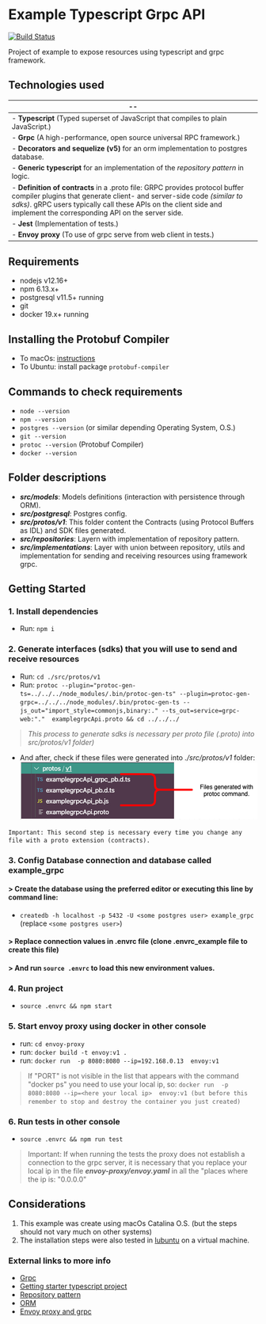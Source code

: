 # Example Typescript Grpc API

[![Build Status](https://travis-ci.org/stivenson/example-typescript-grpc-api.svg?branch=master)](https://travis-ci.org/stivenson/example-typescript-grpc-api)

Project of example to expose resources using typescript and grpc framework.

## Technologies used
| -- |
|-----------|
| - **Typescript** (Typed superset of JavaScript that compiles to plain JavaScript.)|
| - **Grpc** (A high-performance, open source universal RPC framework.)|
| - **Decorators and sequelize (v5)** for an orm implementation to postgres database.|
| - **Generic typescript** for an implementation of the *repository pattern* in logic.|
| - **Definition of contracts** in a .proto file: GRPC provides protocol buffer compiler plugins that generate client- and server-side code _(similar to sdks)_. gRPC users typically call these APIs on the client side and implement the corresponding API on the server side.|
| - **Jest** (Implementation of tests.)|
|- **Envoy proxy** (To use of grpc serve from web client in tests.)|

## Requirements
- nodejs v12.16+
- npm 6.13.x+
- postgresql v11.5+ running
- git
- docker 19.x+ running

## Installing the Protobuf Compiler

- To macOs: [instructions](https://medium.com/@erika_dike/installing-the-protobuf-compiler-on-a-mac-a0d397af46b8)
- To Ubuntu: install package `protobuf-compiler`

## Commands to check requirements
- `node --version`
- `npm --version`
- `postgres --version` (or similar depending Operating System, O.S.)
- `git --version`
- `protoc --version` (Protobuf Compiler)
- `docker --version`


## Folder descriptions

- **_src/models_**: Models definitions (interaction with persistence through ORM).
- **_src/postgresql_**: Postgres config.
- **_src/protos/v1_**: This folder content the Contracts (using Protocol Buffers as IDL) and SDK files generated.
- **_src/repositories_**: Layern with implementation of repository pattern.
- **_src/implementations_**: Layer with union between repository, utils and implementation for sending and receiving resources using framework grpc.

## Getting Started

### 1. Install dependencies

- Run: `npm i`

### 2. Generate interfaces (sdks) that you will use to send and receive resources
- Run: `cd ./src/protos/v1`
- Run: `
protoc --plugin="protoc-gen-ts=../../../node_modules/.bin/protoc-gen-ts" --plugin=protoc-gen-grpc=../../../node_modules/.bin/protoc-gen-ts --js_out="import_style=commonjs,binary:." --ts_out=service=grpc-web:"."  examplegrpcApi.proto && cd ../../../ `

> _This process to generate sdks is necessary per proto file (.proto) into src/protos/v1 folder)_

- And after, check if these files were generated into *./src/protos/v1* folder:\
![Image of folder with sdk proto files][logo]

[logo]: ./sdk-files-message.png

```
Important: This second step is necessary every time you change any file with a proto extension (contracts). 
```

### 3. Config Database connection and database called example_grpc

#### > Create the database using the preferred editor or executing this line by command line: 

- `createdb -h localhost -p 5432 -U <some postgres user> example_grpc` (replace `<some postgres user>`)

#### > Replace connection values in .envrc file (clone .envrc_example file to create this file)

#### > And run `source .envrc` to load this new environment values.

### 4. Run project
- `source .envrc && npm start`

### 5. Start envoy proxy using docker in other console
- run: `cd envoy-proxy`
- run: `docker build -t envoy:v1 .`
- run: `docker run  -p 8080:8080 --ip=192.168.0.13  envoy:v1`

> If "PORT" is not visible in the list that appears with the command "docker ps" you need to use your local ip, so:  `docker run  -p 8080:8080 --ip=<here your local ip>  envoy:v1 (but before this remember to stop and destroy the container you just created)`

### 6. Run tests in other console
- `source .envrc && npm run test`

> Important: If when running the tests the proxy does not establish a connection to the grpc server, it is necessary that you replace your local ip in the file **_envoy-proxy/envoy.yaml_** in all the "places where the ip is: "0.0.0.0"

## Considerations

1. This example was create using macOs Catalina O.S. (but the steps should not vary much on other systems)
2. The installation steps were also tested in [lubuntu](https://lubuntu.net/) on a virtual machine.

### External links to more info

- [Grpc](https://grpc.io/)
- [Getting starter typescript project](https://khalilstemmler.com/blogs/typescript/node-starter-project/)
- [Repository pattern](https://medium.com/@erickwendel/generic-repository-with-typescript-and-node-js-731c10a1b98e)
- [ORM](https://github.com/RobinBuschmann/sequelize-typescript)
- [Envoy proxy and grpc](https://grpc.io/docs/tutorials/basic/web/#configure-the-envoy-proxy)